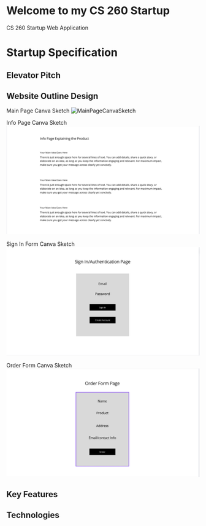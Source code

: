 # Welcome to my CS 260 Startup
CS 260 Startup Web Application

# Startup Specification
## Elevator Pitch

## Website Outline Design
Main Page Canva Sketch
![MainPageCanvaSketch]()

Info Page Canva Sketch
![InfoPageCanvaSketch](infopage.png)

Sign In Form Canva Sketch
![SignInFormCanvaSketch](signinform.png)

Order Form Canva Sketch
![OrderFormCanvaSketch](orderform.png)

## Key Features

## Technologies
